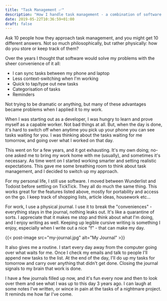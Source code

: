 ```yaml
---
title: "Task Management ✅"
description: "How I handle task management - a combination of software with pen and paper depending on the context."
date: 2019-05-22T10:36:59+01:00
draft: false
---
```


Ask 10 people how they approach task management, and you might get 10 different answers. Not so much philosophically, but rather physically: how do you store or keep track of them?

Over the years I thought that software would solve my problems with the sheer convenience of it all:

- I can sync tasks between my phone and laptop
- Less context-switching when I'm working
- Quick to tap/type out new tasks
- Categorisation of tasks
- Reminders

Not trying to be dramatic or anything, but many of these advantages became problems when I applied it to my work.

When I was starting out as a developer, I was hungry to learn and prove myself as a capable worker. Not bad things at all. But, when the day is done, it's hard to switch off when anytime you pick up your phone you can see tasks waiting for you. I was thinking about the tasks waiting for me tomorrow, and going over what I worked on that day.

This went on for a few years, and it got exhausting. It's my own doing; no-one asked me to bring my work home with me (usually), and sometimes it's necessary. As time went on I started working smarter and setting realistic expectations. This gave me some breathing room to think about task management, and I decided to switch up my approach.

For my personal life, I still use software. I moved between Wunderlist and Todoist before settling on TickTick. They all do much the same thing. This works great for the features listed above, mostly for portability and access on the go. I keep track of shopping lists, article ideas, housework etc...

For work, I use a physical journal. I use it to break the "conveniences" - everything stays in the journal, nothing leaks out. It's like a quarantine of sorts. I appreciate that it makes me stop and think about what I'm doing, and I enjoy writing as well. Keeping up legible cursive writing is something I enjoy, especially when I write out a nice "f" - that can make my day.

{{< post-image src="my-journal.jpg" alt="My Journal" >}}

It also gives me a routine. I start every day away from the computer going over what waits for me. Once I check my emails and talk to people I'll append new tasks to the list. At the end of the day, I'll do up my tasks for tomorrow and carry over anything that didn't get done. Closing the journal signals to my brain that work is done.

I have a few journals filled up now, and it's fun every now and then to look over them and see what I was up to this day 3 years ago. I can laugh at some notes I've written, or wince in pain at the tasks of a nightmare project. It reminds me how far I've come.